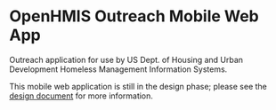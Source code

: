 OpenHMIS Outreach Mobile Web App
================================

Outreach application for use by US Dept. of Housing and Urban
Development Homeless Management Information Systems.

This mobile web application is still in the design phase; please see
the [design document](doc/outreach-app-design.docx) for more information.
